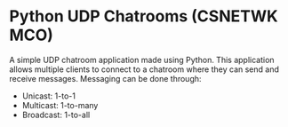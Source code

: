 # Python UDP Chatrooms (CSNETWK MCO)

A simple UDP chatroom application made using Python. This application allows multiple clients to connect to a chatroom where they can send and receive messages.
Messaging can be done through:
- Unicast: 1-to-1
- Multicast: 1-to-many
- Broadcast: 1-to-all



